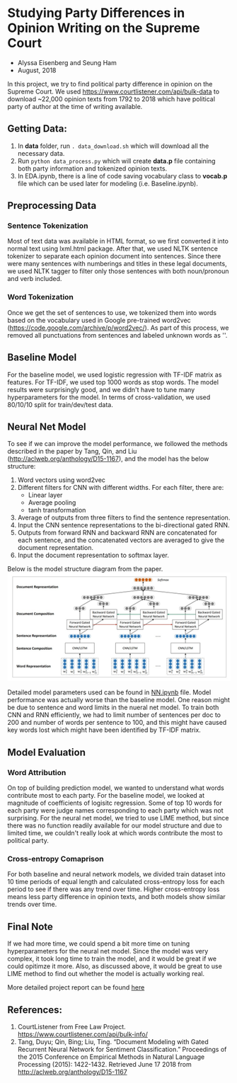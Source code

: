 # Studying Party Differences in Opinion Writing on the Supreme Court
- Alyssa Eisenberg and Seung Ham
- August, 2018

In this project, we try to find political party difference in opinion on the Supreme Court. We used https://www.courtlistener.com/api/bulk-data to download ~22,000 opinion texts from 1792 to 2018 which have political party of author at the time of writing available.

## Getting Data:
1. In **data** folder, run ``. data_download.sh`` which will download all the necessary data.
2. Run ``python data_process.py`` which will create **data.p** file containing both party information and tokenized opinion texts.
3. In EDA.ipynb, there is a line of code saving vocabulary class to **vocab.p** file which can be used later for modeling (i.e. Baseline.ipynb).

## Preprocessing Data
### Sentence Tokenization
Most of text data was available in HTML format, so we first converted it into normal text using lxml.html package. After that, we used NLTK sentence tokenizer to separate each opinion document into sentences. Since there were many sentences with numberings and titles in these legal documents, we used NLTK tagger to filter only those sentences with both noun/pronoun and verb included.

### Word Tokenization
Once we get the set of sentences to use, we tokenized them into words based on the vocabulary used in Google pre-trained word2vec (https://code.google.com/archive/p/word2vec/). As part of this process, we removed all punctuations from sentences and labeled unknown words as '<unk>'.
  
## Baseline Model
For the baseline model, we used logistic regression with TF-IDF matrix as features. For TF-IDF, we used top 1000 words as stop words. The model results were surprisingly good, and we didn't have to tune many hyperparameters for the model. In terms of cross-validation, we used 80/10/10 split for train/dev/test data.

## Neural Net Model
To see if we can improve the model performance, we followed the methods described in the paper by Tang, Qin, and Liu (http://aclweb.org/anthology/D15-1167), and the model has the below structure:
        
1. Word vectors using word2vec
2. Different filters for CNN with different widths.
   For each filter, there are:
    - Linear layer
    - Average pooling
    - tanh transformation
3. Average of outputs from three filters to find the sentence representation.
4. Input the CNN sentence representations to the bi-directional gated RNN.
5. Outputs from forward RNN and backward RNN are concatenated for each sentence,
   and the concatenated vectors are averaged to give the document representation.
6. Input the document representation to softmax layer.

Below is the model structure diagram from the paper.
![Alt text](CNNRNN.jpg "CNNRNN")

Detailed model parameters used can be found in [NN.ipynb](NN.ipynb) file. Model performance was actually worse than the baseline model. One reason might be due to sentence and word limits in the nueral net model. To train both CNN and RNN efficiently, we had to limit number of sentences per doc to 200 and number of words per sentence to 100, and this might have caused key words lost which might have been identified by TF-IDF matrix.

## Model Evaluation
### Word Attribution
On top of building prediction model, we wanted to understand what words contribute most to each party. For the baseline model, we looked at magnitude of coefficients of logisitc regression. Some of top 10 words for each party were judge names corresponding to each party which was not surprising. For the neural net model, we tried to use LIME method, but since there was no function readily available for our model structure and due to limited time, we couldn't really look at which words contribute the most to political party.

### Cross-entropy Comaprison
For both baseline and neural network models, we divided train dataset into 10 time periods of equal length and calculated cross-entropy loss for each period to see if there was any trend over time. Higher cross-entropy loss means less party difference in opinion texts, and both models show similar trends over time.

## Final Note
If we had more time, we could spend a bit more time on tuning hyperparameters for the neural net model. Since the model was very complex, it took long time to train the model, and it would be great if we could opitimze it more. Also, as discussed above, it would be great to use LIME method to find out whether the model is actually working real.

More detailed project report can be found <a href="https://www.overleaf.com/18030683ttmhjwjsvysx#/68288176/" target="_blank">here</a>

## References:
1. CourtListener from Free Law Project. https://www.courtlistener.com/api/bulk-info/
2. Tang, Duyu; Qin, Bing; Liu, Ting. “Document Modeling with Gated Recurrent Neural Network for Sentiment Classification.” Proceedings of the 2015 Conference on Empirical Methods in Natural Language Processing (2015): 1422-1432. Retrieved June 17 2018 from http://aclweb.org/anthology/D15-1167
